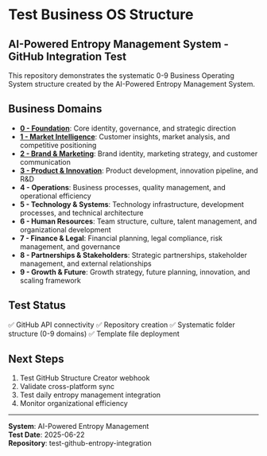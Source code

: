 # Test Business OS Structure

## AI-Powered Entropy Management System - GitHub Integration Test

This repository demonstrates the systematic 0-9 Business Operating System structure created by the AI-Powered Entropy Management System.

## Business Domains

- **[0 - Foundation](./0-foundation)**: Core identity, governance, and strategic direction
- **[1 - Market Intelligence](./1-market-intelligence)**: Customer insights, market analysis, and competitive positioning
- **[2 - Brand & Marketing](./2-brand-marketing)**: Brand identity, marketing strategy, and customer communication  
- **[3 - Product & Innovation](./3-product-innovation)**: Product development, innovation pipeline, and R&D
- **4 - Operations**: Business processes, quality management, and operational efficiency
- **5 - Technology & Systems**: Technology infrastructure, development processes, and technical architecture
- **6 - Human Resources**: Team structure, culture, talent management, and organizational development
- **7 - Finance & Legal**: Financial planning, legal compliance, risk management, and governance
- **8 - Partnerships & Stakeholders**: Strategic partnerships, stakeholder management, and external relationships
- **9 - Growth & Future**: Growth strategy, future planning, innovation, and scaling framework

## Test Status

✅ GitHub API connectivity
✅ Repository creation
✅ Systematic folder structure (0-9 domains)
✅ Template file deployment

## Next Steps

1. Test GitHub Structure Creator webhook
2. Validate cross-platform sync
3. Test daily entropy management integration
4. Monitor organizational efficiency

---

**System**: AI-Powered Entropy Management  
**Test Date**: 2025-06-22  
**Repository**: test-github-entropy-integration